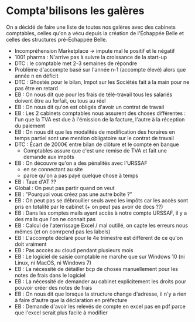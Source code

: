 # Compta'bilisons les galères

On a décidé de faire une liste de toutes nos galères avec des cabinets comptables, celles qu'on a vécu depuis la création de l'Échappée Belle et celles des structures pré-Échappée Belle.

* Incompréhension Marketplace -> impute mal le positif et le négatif
* 1001 pharma : N'arrive pas à suivre la croissance de la start-up
* DTC : le comptable met 2-3 semaines de répondre
* Problème d'accompte basé sur l'année n-1 (accompte élevé) alors que année n en déficit
* DTC : Ghostés pour le bilan, Impot sur les Sociétés fait à la main pour ne pas être en retard
* EB : On nous dit que pour les frais de télé-travail tous les salariés doivent être au forfait, ou tous au réel 
* EB : On nous dit qu'on est obligés d'avoir un contrat de travail
* EB : Les 2 cabinets comptables nous assurent des choses différentes : l'un que la TVA est due à l'émission de la facture, l'autre à la réception du paiement
* EB : On nous dit que les modalités de modification des horaires en temps partiel sont une mention obligatoire sur le contrat de travail
* DTC : Écart de 2000€ entre bilan de clôture et le compte en banque
  * Comptables assure que c'est une remise de TVA et fait une demande aux impôts
* EB : On découvre qu'on a des pénalités avec l'URSSAF 
  * en se connectant au site
  * parce qu'on a pas payé quelque chose à temps
* EB : Taux d'AT ??
* Global : On peut pas partir quand on veut
* EB : "Pourquoi vous créez pas une autre boîte ?"
* EB : On peut pas se débrouiller seuls avec les impôts car les accès sont pris en totalité par le cabinet (+ on peut pas avoir de docs ??)
* EB : Dans les comptes mails ayant accès à notre compte URSSAF, il y a des mails que l'on ne connait pas
* EB : Calcul de l'aterrissage Excel / mal outillé, on capte les erreurs nous mêmes (et on comrpend pas les labels)
* EB : L'accompte déclaré pour le 4e trimestre est différent de ce qu'on doit vraiment 
* EB : Pas acccès au cloud pendant plusieurs mois
* EB : Le logiciel de saisie comptable ne marche que sur Windows 10 (ni Linux, ni MacOS, ni Windows 7)
* EB : La nécessité de détailler bcp de choses manuellement pour les notes de frais dans le logiciel
* EB : La nécessité de demander au cabinet explicitement les droits pour pouvoir créer des notes de frais
* EB : On nous dit que lorsque la structure change d'adresse, il n'y a rien à faire d'autre que la déclaration en préfecture
* EB : Demande d'avoir les relevés de compte en excel pas en pdf parce que l'excel serait plus facile à modifier
